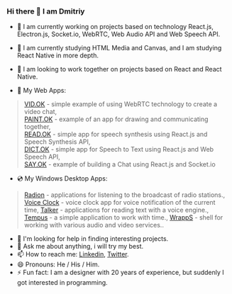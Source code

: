### Hi there 👋 I am Dmitriy

- 🔭 I am currently working on projects based on technology React.js, Electron.js, Socket.io, WebRTC, Web Audio API and Web Speech API.
- 🌱 I am currently studying HTML Media and Canvas, and I am studying React Native in more depth.
- 👯 I am looking to work together on projects based on React and React Native.

- 📀 My Web Apps:  
 > <a href="https://github.com/GrafSoul/webrtc-video-chat" target="_blank">VID.OK</a> - simple example of using WebRTC technology to create a video chat,   
 > <a href="https://github.com/GrafSoul/webrtc-paint-chat" target="_blank">PAINT.OK</a> - example of an app for drawing and communicating together,   
 > <a href="https://github.com/GrafSoul/react-speech-synthesis" target="_blank">READ.OK</a> - simple app for speech synthesis using React.js and Speech Synthesis API,   
 > <a href="https://github.com/GrafSoul/react-speech-to-text" target="_blank">DICT.OK</a> - simple app for Speech to Text using React.js and Web Speech API,   
 > <a href="https://github.com/GrafSoul/react-socket-io-chat" target="_blank">SAY.OK</a> - example of building a Chat using React.js and Socket.io  

- 💿 My Windows Desktop Apps: 
 > <a href="https://github.com/GrafSoul/radio-online" target="_blank">Radion</a> - applications for listening to the broadcast of radio stations., 
 > <a href="https://github.com/GrafSoul/voice-clock" target="_blank">Voice Clock</a> - voice clock app for voice notification of the current time, 
 > <a href="https://github.com/GrafSoul/talker" target="_blank">Talker</a> - applications for reading text with a voice engine., 
 > <a href="https://github.com/GrafSoul/tempus" target="_blank">Tempus</a> - a simple application to work with time., 
 > <a href="https://github.com/GrafSoul/wrapps" target="_blank">WrappS</a> - shell for working with various audio and video services..

- 🤔  I'm looking for help in finding interesting projects.
- 💬 Ask me about anything, i will try my best.
- 📫 How to reach me: <a href="https://www.linkedin.com/in/dmitriy-zatulovskiy-0469331a1/">Linkedin</a>, <a href="https://twitter.com/GrafSoul">Twitter</a>.
- 😄 Pronouns: He / His / Him.
- ⚡ Fun fact: I am a designer with 20 years of experience, but suddenly I got interested in programming.

<!--
**GrafSoul/GrafSoul** is a ✨ _special_ ✨ repository because its `README.md` (this file) appears on your GitHub profile.
Here are some ideas to get you started:

-->
